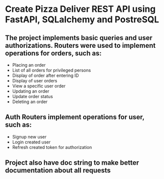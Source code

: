 # Create Pizza Deliver REST API using FastAPI, SQLalchemy and PostreSQL

## The project implements basic queries and user authorizations. Routers were used to implement operations for orders, such as: 

* Placing an order
* List of all orders for privileged persons
* Display of order after entering ID
* Display of user orders
* View a specific user order
* Updating an order
* Update order status
* Deleting an order

## Auth Routers implement operations for user, such as:

* Signup new user
* Login created user
* Refresh created token for authorization 

## Project also have doc string to make better documentation about all requests

